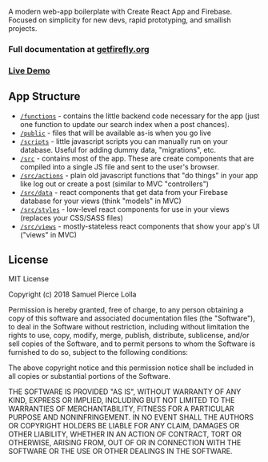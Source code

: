 A modern web-app boilerplate with Create React App and Firebase. Focused on simplicity for new devs, rapid prototyping, and smallish projects.

### **Full documentation at [getfirefly.org](https://getfirefly.org)**

### **[Live Demo](https://demo.getfirefly.org)**


## App Structure

- [`/functions`](https://github.com/sampl/firefly/tree/master/functions) - contains the little backend code necessary for the app (just one function to update our search index when a post chances).
- [`/public`](https://github.com/sampl/firefly/tree/master/public) - files that will be available as-is when you go live
- [`/scripts`](https://github.com/sampl/firefly/tree/master/scripts) - little javascript scripts you can manually run on your database. Useful for adding dummy data, "migrations", etc.
- [`/src`](https://github.com/sampl/firefly/tree/master/src) - contains most of the app. These are create components that are compiled into a single JS file and sent to the user's browser.
- [`/src/actions`](https://github.com/sampl/firefly/tree/master/src/actions) - plain old javascript functions that "do things" in your app like log out or create a post (similar to MVC "controllers")
- [`/src/data`](https://github.com/sampl/firefly/tree/master/src/data) - react components that get data from your Firebase database for your views (think "models" in MVC)
- [`/src/styles`](https://github.com/sampl/firefly/tree/master/src/styles) - low-level react components for use in your views (replaces your CSS/SASS files)
- [`/src/views`](https://github.com/sampl/firefly/tree/master/src/views) - mostly-stateless react components that show your app's UI ("views" in MVC)


## License

MIT License

Copyright (c) 2018 Samuel Pierce Lolla

Permission is hereby granted, free of charge, to any person obtaining a copy
of this software and associated documentation files (the "Software"), to deal
in the Software without restriction, including without limitation the rights
to use, copy, modify, merge, publish, distribute, sublicense, and/or sell
copies of the Software, and to permit persons to whom the Software is
furnished to do so, subject to the following conditions:

The above copyright notice and this permission notice shall be included in all
copies or substantial portions of the Software.

THE SOFTWARE IS PROVIDED "AS IS", WITHOUT WARRANTY OF ANY KIND, EXPRESS OR
IMPLIED, INCLUDING BUT NOT LIMITED TO THE WARRANTIES OF MERCHANTABILITY,
FITNESS FOR A PARTICULAR PURPOSE AND NONINFRINGEMENT. IN NO EVENT SHALL THE
AUTHORS OR COPYRIGHT HOLDERS BE LIABLE FOR ANY CLAIM, DAMAGES OR OTHER
LIABILITY, WHETHER IN AN ACTION OF CONTRACT, TORT OR OTHERWISE, ARISING FROM,
OUT OF OR IN CONNECTION WITH THE SOFTWARE OR THE USE OR OTHER DEALINGS IN THE
SOFTWARE.

